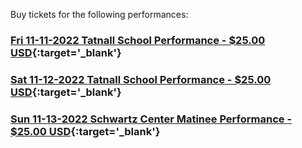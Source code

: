 
Buy tickets for the following performances:

### [Fri 11-11-2022 Tatnall School Performance - $25.00 USD](https://buy.stripe.com/7sI5kp8ndfXS6xabIL){:target='_blank'}

### [Sat 11-12-2022 Tatnall School Performance - $25.00 USD](https://buy.stripe.com/4gw0058nd4fabRu6oq){:target='_blank'}
### [Sun 11-13-2022 Schwartz Center Matinee Performance - $25.00 USD](https://buy.stripe.com/5kA8wB32TfXSbRubIJ){:target='_blank'}
